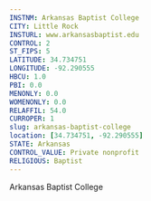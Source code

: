```yaml
---
INSTNM: Arkansas Baptist College
CITY: Little Rock
INSTURL: www.arkansasbaptist.edu
CONTROL: 2
ST_FIPS: 5
LATITUDE: 34.734751
LONGITUDE: -92.290555
HBCU: 1.0
PBI: 0.0
MENONLY: 0.0
WOMENONLY: 0.0
RELAFFIL: 54.0
CURROPER: 1
slug: arkansas-baptist-college
location: [34.734751, -92.290555]
STATE: Arkansas
CONTROL_VALUE: Private nonprofit
RELIGIOUS: Baptist
---
```

Arkansas Baptist College